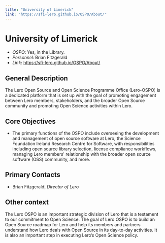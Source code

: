 ```yaml
---
title: "University of Limerick"
link: "https://sfi-lero.github.io/OSPO/About/"
--- 
```


# University of Limerick

- *OSPO*: Yes, in the Library.
- *Personnel*: Brian Fitzgerald
- *Link*: https://sfi-lero.github.io/OSPO/About/

## General Description

The Lero Open Source and Open Science Programme Office (Lero-OSPO) is a dedicated platform that is set up with the goal of promoting engagement between Lero members, stakeholders, and the broader Open Source community and promoting Open Science activities within Lero.

## Core Objectives

- The primary functions of the OSPO include overseeing the development and management of open source software at Lero, the Science Foundation Ireland Research Centre for Software, with responsibilities including open source library selection, license compliance workflows, managing Lero members' relationship with the broader open source software (OSS) community, and more.

## Primary Contacts

- Brian Fitzgerald, *Director of Lero*

## Other context

The Lero OSPO is an important strategic division of Lero that is a testament to our commitment to Open Science. The goal of Lero OSPO is to build an Open Source roadmap for Lero and help its members and partners understand how Lero deals with Open Source in its day-to-day activities. It is also an important step in executing Lero’s Open Science policy.